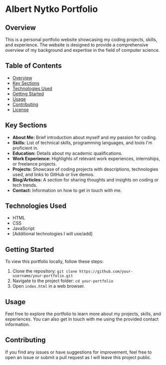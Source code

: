 # Albert Nytko Portfolio

## Overview

This is a personal portfolio website showcasing my coding projects, skills, and experience. The website is designed to provide a comprehensive overview of my background and expertise in the field of computer science.

## Table of Contents

- [Overview](#overview)
- [Key Sections](#key-sections)
- [Technologies Used](#technologies-used)
- [Getting Started](#getting-started)
- [Usage](#usage)
- [Contributing](#contributing)
- [License](#license)

## Key Sections

- **About Me:** Brief introduction about myself and my passion for coding.
- **Skills:** List of technical skills, programming languages, and tools I'm proficient in.
- **Education:** Details about my academic qualifications.
- **Work Experience:** Highlights of relevant work experiences, internships, or freelance projects.
- **Projects:** Showcase of coding projects with descriptions, technologies used, and links to GitHub or live demos.
- **Blog/Articles:** A section for sharing thoughts and insights on coding or tech trends.
- **Contact:** Information on how to get in touch with me.

## Technologies Used

- HTML
- CSS
- JavaScript
- [Additional technologies I will use/add]

## Getting Started

To view this portfolio locally, follow these steps:

1. Clone the repository: `git clone https://github.com/your-username/your-portfolio.git`
2. Navigate to the project folder: `cd your-portfolio`
3. Open `index.html` in a web browser.

## Usage

Feel free to explore the portfolio to learn more about my projects, skills, and experiences. You can also get in touch with me using the provided contact information.

## Contributing

If you find any issues or have suggestions for improvement, feel free to open an issue or submit a pull request as I will leave this project public.

